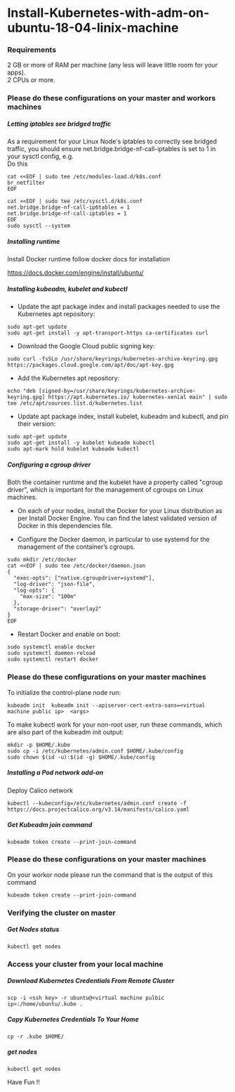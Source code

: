 # Install-Kubernetes-with-adm-on-ubuntu-18-04-linix-machine

### Requirements 
2 GB or more of RAM per machine (any less will leave little room for your apps).  
2 CPUs or more.

### Please do these configurations on your master and workors machines

##### Letting iptables see bridged traffic
As a requirement for your Linux Node's iptables to correctly see bridged traffic, you should ensure net.bridge.bridge-nf-call-iptables is set to 1 in your sysctl config, e.g.  
Do this

```
cat <<EOF | sudo tee /etc/modules-load.d/k8s.conf
br_netfilter
EOF

cat <<EOF | sudo tee /etc/sysctl.d/k8s.conf
net.bridge.bridge-nf-call-ip6tables = 1
net.bridge.bridge-nf-call-iptables = 1
EOF
sudo sysctl --system

```
##### Installing runtime
Install Docker runtime 
follow docker docs for installation

https://docs.docker.com/engine/install/ubuntu/

##### Installing kubeadm, kubelet and kubectl 

* Update the apt package index and install packages needed to use the Kubernetes apt repository:  

```
sudo apt-get update
sudo apt-get install -y apt-transport-https ca-certificates curl
```

* Download the Google Cloud public signing key:

```
sudo curl -fsSLo /usr/share/keyrings/kubernetes-archive-keyring.gpg https://packages.cloud.google.com/apt/doc/apt-key.gpg
```
* Add the Kubernetes apt repository:
```
echo "deb [signed-by=/usr/share/keyrings/kubernetes-archive-keyring.gpg] https://apt.kubernetes.io/ kubernetes-xenial main" | sudo tee /etc/apt/sources.list.d/kubernetes.list
```
* Update apt package index, install kubelet, kubeadm and kubectl, and pin their version:
```
sudo apt-get update
sudo apt-get install -y kubelet kubeadm kubectl
sudo apt-mark hold kubelet kubeadm kubectl
```
##### Configuring a cgroup driver
Both the container runtime and the kubelet have a property called "cgroup driver", which is important for the management of cgroups on Linux machines.  


* On each of your nodes, install the Docker for your Linux distribution as per Install Docker Engine. You can find the latest validated version of Docker in this dependencies file.  
  
* Configure the Docker daemon, in particular to use systemd for the management of the container’s cgroups.  

```
sudo mkdir /etc/docker
cat <<EOF | sudo tee /etc/docker/daemon.json
{
  "exec-opts": ["native.cgroupdriver=systemd"],
  "log-driver": "json-file",
  "log-opts": {
    "max-size": "100m"
  },
  "storage-driver": "overlay2"
}
EOF
```
* Restart Docker and enable on boot:
```
sudo systemctl enable docker
sudo systemctl daemon-reload
sudo systemctl restart docker
```

### Please do these configurations on your master machines

To initialize the control-plane node run:  

```
kubeadm init  kubeadm init --apiserver-cert-extra-sans=<virtual machine public ip>  <args>

```
To make kubectl work for your non-root user, run these commands, which are also part of the kubeadm init output:  
```
mkdir -p $HOME/.kube
sudo cp -i /etc/kubernetes/admin.conf $HOME/.kube/config
sudo chown $(id -u):$(id -g) $HOME/.kube/config
```
##### Installing a Pod network add-on

Deploy Calico network  
```
kubectl --kubeconfig=/etc/kubernetes/admin.conf create -f https://docs.projectcalico.org/v3.14/manifests/calico.yaml
```

##### Get Kubeadm join command 
```
kubeadm token create --print-join-command
```


### Please do these configurations on your master machines
On your workor node please run the command that is the output of this command

```
kubeadm token create --print-join-command
```
### Verifying the cluster on master

##### Get Nodes status

```
kubectl get nodes
```



### Access your cluster from your local machine
##### Download Kubernetes Credentials From Remote Cluster

```
scp -i <ssh key> -r ubuntu@<virtual machine pulbic ip>:/home/ubuntu/.kube .
```
##### Copy Kubernetes Credentials To Your Home
```
cp -r .kube $HOME/
```

##### get nodes

```
kubectl get nodes
```

Have Fun !!

